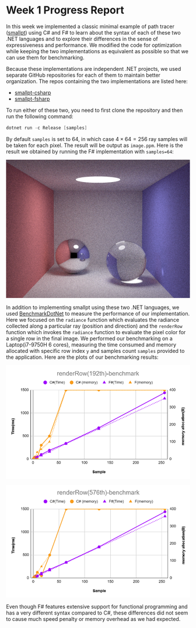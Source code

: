 # Week 1 Progress Report

In this week we implemented a classic minimal example of path tracer ([smallpt](http://www.kevinbeason.com/smallpt/)) using C# and F# to learn about the syntax of each of these two .NET languages and to explore their differences in the sense of expressiveness and performance. We modified the code for optimization while keeping the two implementations as equivalent as possible so that we can use them for benchmarking.

Because these implementations are independent .NET projects, we used separate GitHub repositories for each of them to maintain better organization. The repos containing the two implementations are listed here:

-   [smallpt-csharp](https://github.com/LeonKang130/smallpt-csharp)
-   [smallpt-fsharp](https://github.com/LeonKang130/smallpt-fsharp)

To run either of these two, you need to first clone the repository and then run the following command:

```powershell
dotnet run -c Release [samples]
```

By default `samples` is set to 64, in which case $4\times64=256$ ray samples will be taken for each pixel. The result will be output as `image.ppm`. Here is the result we obtained by running the F# implementation with `samples=64`:

![F# implementation output](https://github.com/LeonKang130/DotNetPathTracer/blob/main/Week%201/sample%20-%20fsharp.png)

In addition to implementing smallpt using these two .NET languages, we used [BenchmarkDotNet](https://benchmarkdotnet.org/) to measure the performance of our implementation. Here we focused on the `radiance` function which evaluates the radiance collected along a particular ray (position and direction) and the `renderRow` function which invokes the `radiance` function to evaluate the pixel color for a single row in the final image. We performed our benchmarking on a Laptop(i7-9750H 6 cores), measuring the time consumed and memory allocated with specific row index `y` and samples count `samples` provided to the application. Here are the plots of our benchmarking results:

![RenderRow 192](https://github.com/LeonKang130/DotNetPathTracer/blob/main/Week%201/benchmark%20result%20-%20renderRow%20192.png)



![RenderRow 576](https://github.com/LeonKang130/DotNetPathTracer/blob/main/Week%201/benchmark%20result%20-%20renderRow%20576.png)

Even though F# features extensive support for functional programming and has a very different syntax compared to C#, these differences did not seem to cause much speed penalty or memory overhead as we had expected.
